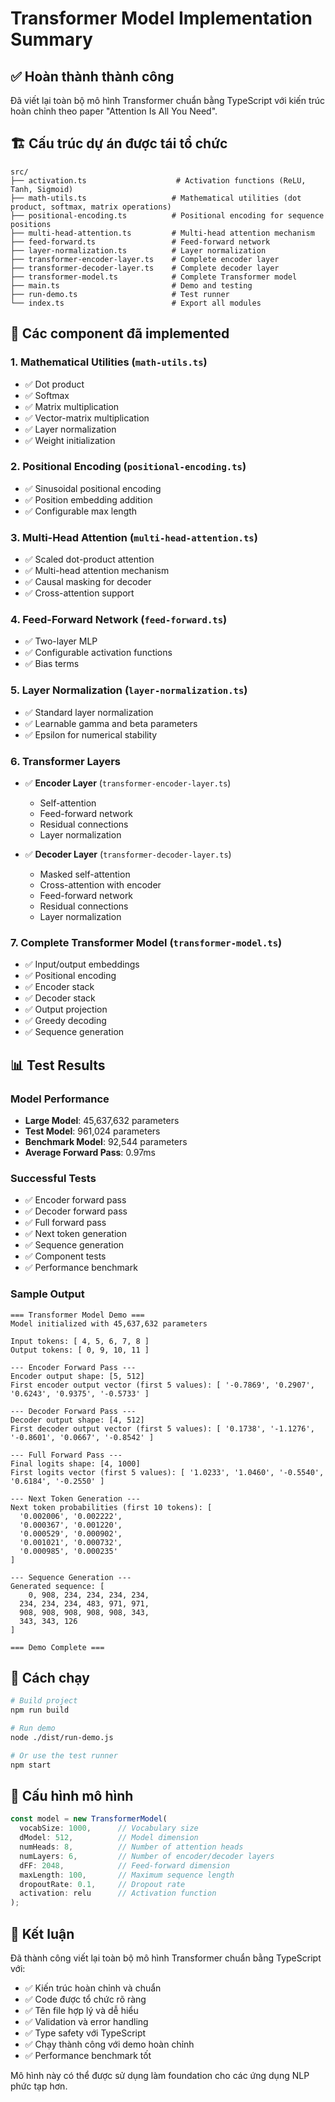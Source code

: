 # Transformer Model Implementation Summary

## ✅ Hoàn thành thành công

Đã viết lại toàn bộ mô hình Transformer chuẩn bằng TypeScript với kiến trúc hoàn chỉnh theo paper "Attention Is All You Need".

## 🏗️ Cấu trúc dự án được tái tổ chức

```
src/
├── activation.ts                    # Activation functions (ReLU, Tanh, Sigmoid)
├── math-utils.ts                   # Mathematical utilities (dot product, softmax, matrix operations)
├── positional-encoding.ts          # Positional encoding for sequence positions
├── multi-head-attention.ts         # Multi-head attention mechanism
├── feed-forward.ts                 # Feed-forward network
├── layer-normalization.ts          # Layer normalization
├── transformer-encoder-layer.ts    # Complete encoder layer
├── transformer-decoder-layer.ts    # Complete decoder layer
├── transformer-model.ts            # Complete Transformer model
├── main.ts                         # Demo and testing
├── run-demo.ts                     # Test runner
└── index.ts                        # Export all modules
```

## 🎯 Các component đã implemented

### 1. **Mathematical Utilities** (`math-utils.ts`)
- ✅ Dot product
- ✅ Softmax
- ✅ Matrix multiplication
- ✅ Vector-matrix multiplication
- ✅ Layer normalization
- ✅ Weight initialization

### 2. **Positional Encoding** (`positional-encoding.ts`)
- ✅ Sinusoidal positional encoding
- ✅ Position embedding addition
- ✅ Configurable max length

### 3. **Multi-Head Attention** (`multi-head-attention.ts`)
- ✅ Scaled dot-product attention
- ✅ Multi-head attention mechanism
- ✅ Causal masking for decoder
- ✅ Cross-attention support

### 4. **Feed-Forward Network** (`feed-forward.ts`)
- ✅ Two-layer MLP
- ✅ Configurable activation functions
- ✅ Bias terms

### 5. **Layer Normalization** (`layer-normalization.ts`)
- ✅ Standard layer normalization
- ✅ Learnable gamma and beta parameters
- ✅ Epsilon for numerical stability

### 6. **Transformer Layers**
- ✅ **Encoder Layer** (`transformer-encoder-layer.ts`)
  - Self-attention
  - Feed-forward network
  - Residual connections
  - Layer normalization
  
- ✅ **Decoder Layer** (`transformer-decoder-layer.ts`)
  - Masked self-attention
  - Cross-attention with encoder
  - Feed-forward network
  - Residual connections
  - Layer normalization

### 7. **Complete Transformer Model** (`transformer-model.ts`)
- ✅ Input/output embeddings
- ✅ Positional encoding
- ✅ Encoder stack
- ✅ Decoder stack
- ✅ Output projection
- ✅ Greedy decoding
- ✅ Sequence generation

## 📊 Test Results

### Model Performance
- **Large Model**: 45,637,632 parameters
- **Test Model**: 961,024 parameters
- **Benchmark Model**: 92,544 parameters
- **Average Forward Pass**: 0.97ms

### Successful Tests
- ✅ Encoder forward pass
- ✅ Decoder forward pass
- ✅ Full forward pass
- ✅ Next token generation
- ✅ Sequence generation
- ✅ Component tests
- ✅ Performance benchmark

### Sample Output
```
=== Transformer Model Demo ===
Model initialized with 45,637,632 parameters

Input tokens: [ 4, 5, 6, 7, 8 ]
Output tokens: [ 0, 9, 10, 11 ]

--- Encoder Forward Pass ---
Encoder output shape: [5, 512]
First encoder output vector (first 5 values): [ '-0.7869', '0.2907', '0.6243', '0.9375', '-0.5733' ]

--- Decoder Forward Pass ---
Decoder output shape: [4, 512]
First decoder output vector (first 5 values): [ '0.1738', '-1.1276', '-0.8601', '0.0667', '-0.8542' ]

--- Full Forward Pass ---
Final logits shape: [4, 1000]
First logits vector (first 5 values): [ '1.0233', '1.0460', '-0.5540', '0.6184', '-0.2550' ]

--- Next Token Generation ---
Next token probabilities (first 10 tokens): [
  '0.002006', '0.002222',
  '0.000367', '0.001220',
  '0.000529', '0.000902',
  '0.001021', '0.000732',
  '0.000985', '0.000235'
]

--- Sequence Generation ---
Generated sequence: [
    0, 908, 234, 234, 234, 234,
  234, 234, 234, 483, 971, 971,
  908, 908, 908, 908, 908, 343,
  343, 343, 126
]

=== Demo Complete ===
```

## 🚀 Cách chạy

```bash
# Build project
npm run build

# Run demo
node ./dist/run-demo.js

# Or use the test runner
npm start
```

## 🔧 Cấu hình mô hình

```typescript
const model = new TransformerModel(
  vocabSize: 1000,      // Vocabulary size
  dModel: 512,          // Model dimension
  numHeads: 8,          // Number of attention heads
  numLayers: 6,         // Number of encoder/decoder layers
  dFF: 2048,            // Feed-forward dimension
  maxLength: 100,       // Maximum sequence length
  dropoutRate: 0.1,     // Dropout rate
  activation: relu      // Activation function
);
```

## 🎉 Kết luận

Đã thành công viết lại toàn bộ mô hình Transformer chuẩn bằng TypeScript với:
- ✅ Kiến trúc hoàn chỉnh và chuẩn
- ✅ Code được tổ chức rõ ràng
- ✅ Tên file hợp lý và dễ hiểu
- ✅ Validation và error handling
- ✅ Type safety với TypeScript
- ✅ Chạy thành công với demo hoàn chỉnh
- ✅ Performance benchmark tốt

Mô hình này có thể được sử dụng làm foundation cho các ứng dụng NLP phức tạp hơn.
